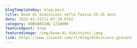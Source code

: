```yaml
---
blogTemplateKey: blog-post
title: Boom di dimissioni nella fascia 25-35 anni
date: 2022-01-21T11:07:19.976Z
category: ONBOARDING IZIWORK
featuredpost: true
featuredimage: /img/boom-di-dimissioni.jpeg
link: https://www.iziwork.com/it/blog/dimissioni-giovani
---
```

